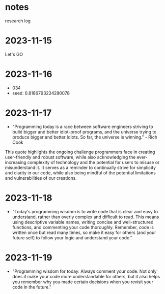 # notes
research log
# 2023-11-15
Let's GO

# 2023-11-16
- 034
- seed: 0.8186793234280078

# 2023-11-17
- "Programming today is a race between software engineers striving to build bigger and better idiot-proof programs, and the universe trying to produce bigger and better idiots. So far, the universe is winning." - Rich Cook

This quote highlights the ongoing challenge programmers face in creating user-friendly and robust software, while also acknowledging the ever-increasing complexity of technology and the potential for users to misuse or misunderstand it. It serves as a reminder to continually strive for simplicity and clarity in our code, while also being mindful of the potential limitations and vulnerabilities of our creations.

# 2023-11-18
- "Today's programming wisdom is to write code that is clear and easy to understand, rather than overly complex and difficult to read. This means using descriptive variable names, writing concise and well-structured functions, and commenting your code thoroughly. Remember, code is written once but read many times, so make it easy for others (and your future self) to follow your logic and understand your code."

# 2023-11-19
- "Programming wisdom for today: Always comment your code. Not only does it make your code more understandable for others, but it also helps you remember why you made certain decisions when you revisit your code in the future."
